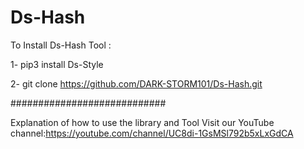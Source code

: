 # Ds-Hash

To Install Ds-Hash Tool :

1- pip3 install Ds-Style

2- git clone https://github.com/DARK-STORM101/Ds-Hash.git

############################

Explanation of how to use the library and Tool Visit our
YouTube channel:https://youtube.com/channel/UC8di-1GsMSl792b5xLxGdCA
